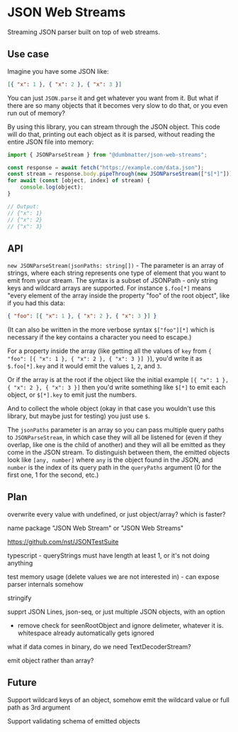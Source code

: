 # JSON Web Streams

Streaming JSON parser built on top of web streams.

## Use case

Imagine you have some JSON like:

```json
[{ "x": 1 }, { "x": 2 }, { "x": 3 }]
```

You can just `JSON.parse` it and get whatever you want from it. But what if there are so many objects that it becomes very slow to do that, or you even run out of memory?

By using this library, you can stream through the JSON object. This code will do that, printing out each object as it is parsed, without reading the entire JSON file into memory:

```js
import { JSONParseStream } from "@dumbmatter/json-web-streams";

const response = await fetch("https://example.com/data.json");
const stream = response.body.pipeThrough(new JSONParseStream(["$[*]"]));
for await (const [object, index] of stream) {
	console.log(object);
}

// Output:
// {"x": 1}
// {"x": 2}
// {"x": 3}
```

## API

`new JSONParseStream(jsonPaths: string[])` - The parameter is an array of strings, where each string represents one type of element that you want to emit from your stream. The syntax is a subset of JSONPath - only string keys and wildcard arrays are supported. For instance `$.foo[*]` means "every element of the array inside the property "foo" of the root object", like if you had this data:

```json
{ "foo": [{ "x": 1 }, { "x": 2 }, { "x": 3 }] }
```

(It can also be written in the more verbose syntax `$["foo"][*]` which is necessary if the key contains a character you need to escape.)

For a property inside the array (like getting all the values of `key` from `{ "foo": [{ "x": 1 }, { "x": 2 }, { "x": 3 }] }`), you'd write it as `$.foo[*].key` and it would emit the values `1`, `2`, and `3`.

Or if the array is at the root if the object like the initial example `[{ "x": 1 }, { "x": 2 }, { "x": 3 }]` then you'd write something like `$[*]` to emit each object, or `$[*].key` to emit just the numbers.

And to collect the whole object (okay in that case you wouldn't use this library, but maybe just for testing) you just use `$`.

The `jsonPaths` parameter is an array so you can pass multiple query paths to `JSONParseStream`, in which case they will all be listened for (even if they overlap, like one is the child of another) and they will all be emitted as they come in the JSON stream. To distinguish between them, the emitted objects look like `[any, number]` where `any` is the object found in the JSON, and `number` is the index of its query path in the `queryPaths` argument (0 for the first one, 1 for the second, etc.)

## Plan

overwrite every value with undefined, or just object/array? which is faster?

name package "JSON Web Stream" or "JSON Web Streams"

https://github.com/nst/JSONTestSuite

typescript - queryStrings must have length at least 1, or it's not doing anything

test memory usage (delete values we are not interested in) - can expose parser internals somehow

stringify

supprt JSON Lines, json-seq, or just multiple JSON objects, with an option

- remove check for seenRootObject and ignore delimeter, whatever it is. whitespace already automatically gets ignored

what if data comes in binary, do we need TextDecoderStream?

emit object rather than array?

## Future

Support wildcard keys of an object, somehow emit the wildcard value or full path as 3rd argument

Support validating schema of emitted objects
